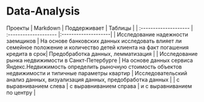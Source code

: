 # Data-Analysis
Проекты
| Markdown              | Поддерживает           | Таблицы                     |
| :-------------------- | :-------------------- |:--------------------|
| Исследование надежности заемщиков | На основе банковских данных исследовать влияет ли семейное положение и количество детей клиента на факт погашения кредита в срок| Предобработка данных, лемматизация |
| Исследование рынка недвижимости в Санкт-Петербурге | На основе данных сервиса Яндекс.Недвижимость определить рыночную стоимость объектов недвижимости и типичные параметры квартир | Исследовательский анализ данных, визуализация данных, предобработка данных |
| с выравниванием слева | с выравниванием справа | и с выравниванием по центру |
